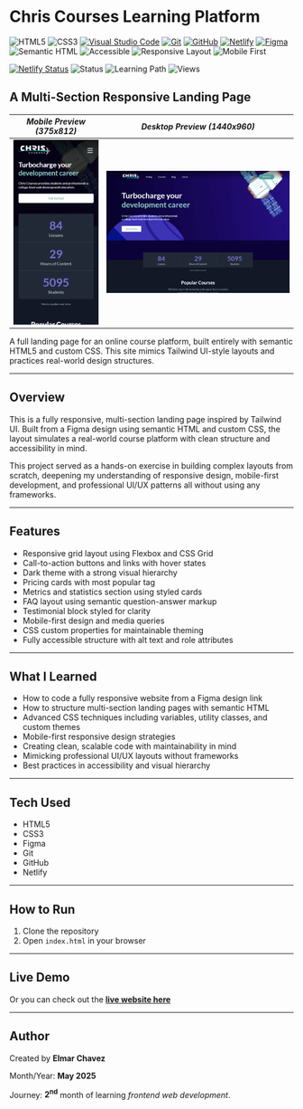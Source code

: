 # Chris Courses Learning Platform

![HTML5](https://img.shields.io/badge/HTML5-E34F26?style=for-the-badge&logo=html5&logoColor=white)
![CSS3](https://img.shields.io/badge/CSS3-1572B6?style=for-the-badge&logo=css3&logoColor=white)
[![Visual Studio Code](https://img.shields.io/badge/VS%20Code-007ACC?style=for-the-badge&logo=visual-studio-code&logoColor=white)](https://code.visualstudio.com/)
[![Git](https://img.shields.io/badge/Git-F05032?style=for-the-badge&logo=git&logoColor=white)](https://git-scm.com/)
[![GitHub](https://img.shields.io/badge/GitHub-181717?style=for-the-badge&logo=github&logoColor=white)](https://github.com/)
[![Netlify](https://img.shields.io/badge/Netlify-00C7B7?style=for-the-badge&logo=netlify&logoColor=white)](https://www.netlify.com/)
[![Figma](https://img.shields.io/badge/Figma-ffffff?style=for-the-badge&logo=figma&logoColor=F24E1E)](https://www.figma.com/)
![Semantic HTML](https://img.shields.io/badge/Semantic%20HTML-ff9800?style=for-the-badge)
![Accessible](https://img.shields.io/badge/Accessibility-A11Y-0052cc?style=for-the-badge)
![Responsive Layout](https://img.shields.io/badge/Responsive%20Layout-Full%20Support-blue?style=for-the-badge)
![Mobile First](https://img.shields.io/badge/Mobile--First-Design-orange?style=for-the-badge)

[![Netlify Status](https://api.netlify.com/api/v1/badges/1dd03677-da05-45ea-a70e-6d4f60e45a48/deploy-status)](https://chris-courses-jiro.netlify.app/)
![Status](https://img.shields.io/badge/status-complete-brightgreen)
![Learning Path](https://img.shields.io/badge/learning%20path-month%202-blue)
![Views](https://visitor-badge.laobi.icu/badge?page_id=CodingWithJiro.chris-courses-website&left_text=repo%20views)

## A Multi-Section Responsive Landing Page

| _Mobile Preview (375x812)_                       | _Desktop Preview (1440x960)_                        |
| ------------------------------------------------ | --------------------------------------------------- |
| ![Mobile](./img/site-preview-mobile_375x812.png) | ![Desktop](./img/site-preview-desktop_1440x960.png) |

A full landing page for an online course platform, built entirely with semantic HTML5 and custom CSS. This site mimics Tailwind UI-style layouts and practices real-world design structures.

---

## Overview

This is a fully responsive, multi-section landing page inspired by Tailwind UI. Built from a Figma design using semantic HTML and custom CSS, the layout simulates a real-world course platform with clean structure and accessibility in mind.

This project served as a hands-on exercise in building complex layouts from scratch, deepening my understanding of responsive design, mobile-first development, and professional UI/UX patterns all without using any frameworks.

---

## Features

- Responsive grid layout using Flexbox and CSS Grid
- Call-to-action buttons and links with hover states
- Dark theme with a strong visual hierarchy
- Pricing cards with most popular tag
- Metrics and statistics section using styled cards
- FAQ layout using semantic question-answer markup
- Testimonial block styled for clarity
- Mobile-first design and media queries
- CSS custom properties for maintainable theming
- Fully accessible structure with alt text and role attributes

---

## What I Learned

- How to code a fully responsive website from a Figma design link
- How to structure multi-section landing pages with semantic HTML
- Advanced CSS techniques including variables, utility classes, and custom themes
- Mobile-first responsive design strategies
- Creating clean, scalable code with maintainability in mind
- Mimicking professional UI/UX layouts without frameworks
- Best practices in accessibility and visual hierarchy

---

## Tech Used

- HTML5
- CSS3
- Figma
- Git
- GitHub
- Netlify

---

## How to Run

1. Clone the repository
2. Open `index.html` in your browser

---

## Live Demo

Or you can check out the **[live website here](https://chris-courses-jiro.netlify.app/)**

---

## Author

Created by **Elmar Chavez**

Month/Year: **May 2025**

Journey: **2<sup>nd</sup>** month of learning _frontend web development_.
